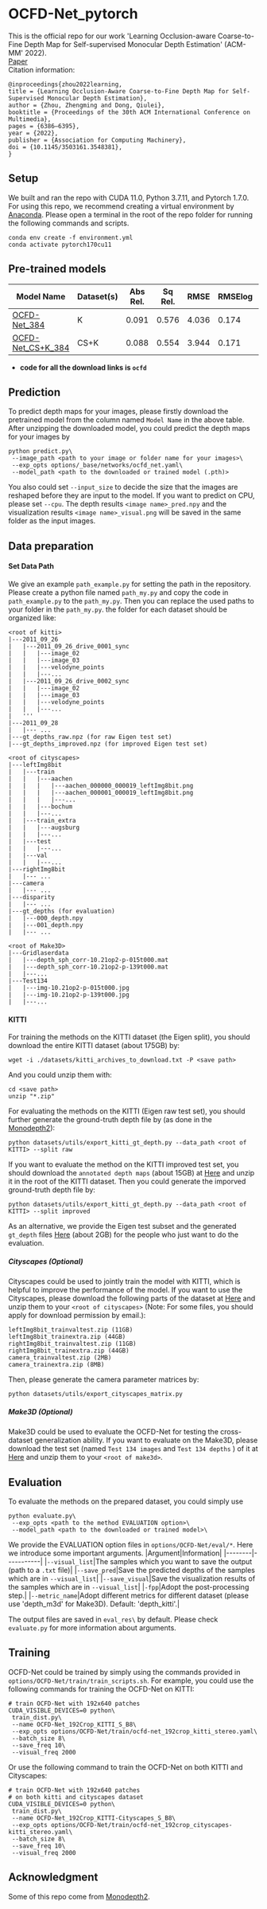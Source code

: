 # OCFD-Net_pytorch
This is the official repo for our work 'Learning Occlusion-aware Coarse-to-Fine Depth Map for Self-supervised Monocular Depth Estimation' (ACM-MM' 2022).  
[Paper](https://dl.acm.org/doi/10.1145/3503161.3548381)  
Citation information:
```
@inproceedings{zhou2022learning,
title = {Learning Occlusion-Aware Coarse-to-Fine Depth Map for Self-Supervised Monocular Depth Estimation},
author = {Zhou, Zhengming and Dong, Qiulei},
booktitle = {Proceedings of the 30th ACM International Conference on Multimedia},
pages = {6386–6395},
year = {2022},
publisher = {Association for Computing Machinery},
doi = {10.1145/3503161.3548381},
}
```

## Setup
We built and ran the repo with CUDA 11.0, Python 3.7.11, and Pytorch 1.7.0. For using this repo, we recommend creating a virtual environment by [Anaconda](https://www.anaconda.com/products/individual). Please open a terminal in the root of the repo folder for running the following commands and scripts.
```
conda env create -f environment.yml
conda activate pytorch170cu11
```

## Pre-trained models
|Model Name|Dataset(s)|Abs Rel.|Sq Rel.|RMSE|RMSElog|A1|
|----------|----------|--------|-------|----|-------|--|
|[OCFD-Net_384](https://pan.baidu.com/s/1yaLFyzKeWiPNlJotvP9mRg)|K|0.091|0.576|4.036|0.174|0.901|
|[OCFD-Net_CS+K_384](https://pan.baidu.com/s/1-rzjbp_mk1qQ7nnEHLfsgg)|CS+K|0.088|0.554|3.944|0.171|0.909|

* **code for all the download links is `ocfd`**
## Prediction
To predict depth maps for your images, please firstly download the pretrained model from the column named `Model Name` in the above table. After unzipping the downloaded model, you could predict the depth maps for your images by
```
python predict.py\
 --image_path <path to your image or folder name for your images>\
 --exp_opts options/_base/networks/ocfd_net.yaml\
 --model_path <path to the downloaded or trained model (.pth)>
```
You also could set `--input_size` to decide the size that the images are reshaped before they are input to the model. If you want to predict on CPU, please set `--cpu`. The depth results `<image name>_pred.npy` and the visualization results `<image name>_visual.png` will be saved in the same folder as the input images.  

## Data preparation
#### Set Data Path
We give an example `path_example.py` for setting the path in the repository.
Please create a python file named `path_my.py` and copy the code in `path_example.py` to the `path_my.py`. Then you can replace the used paths to your folder in the `path_my.py`.
the folder for each dataset should be organized like:
```
<root of kitti>
|---2011_09_26
|   |---2011_09_26_drive_0001_sync
|   |   |---image_02
|   |   |---image_03
|   |   |---velodyne_points
|   |   |---...
|   |---2011_09_26_drive_0002_sync
|   |   |---image_02
|   |   |---image_03
|   |   |---velodyne_points
|   |   |---...
|   '''
|---2011_09_28
|   |--- ...
|---gt_depths_raw.npz (for raw Eigen test set)
|---gt_depths_improved.npz (for improved Eigen test set)
```
```
<root of cityscapes>
|---leftImg8bit
|   |---train
|   |   |---aachen
|   |   |   |---aachen_000000_000019_leftImg8bit.png
|   |   |   |---aachen_000001_000019_leftImg8bit.png
|   |   |   |---...
|   |   |---bochum
|   |   |---...
|   |---train_extra
|   |   |---augsburg
|   |   |---...
|   |---test
|   |   |---...
|   |---val
|   |   |---...
|---rightImg8bit
|   |--- ...
|---camera
|   |--- ...
|---disparity
|   |--- ...
|---gt_depths (for evaluation)
|   |---000_depth.npy
|   |---001_depth.npy
|   |--- ...
```
```
<root of Make3D>
|---Gridlaserdata
|   |---depth_sph_corr-10.21op2-p-015t000.mat
|   |---depth_sph_corr-10.21op2-p-139t000.mat
|   |---...
|---Test134
|   |---img-10.21op2-p-015t000.jpg
|   |---img-10.21op2-p-139t000.jpg
|   |---...
```
#### KITTI
For training the methods on the KITTI dataset (the Eigen split), you should download the entire KITTI dataset (about 175GB) by:
```
wget -i ./datasets/kitti_archives_to_download.txt -P <save path>
```
And you could unzip them with:
```
cd <save path>
unzip "*.zip"
```

For evaluating the methods on the KITTI (Eigen raw test set), you should further generate the ground-truth depth file by (as done in the [Monodepth2](https://github.com/nianticlabs/monodepth2)):

```
python datasets/utils/export_kitti_gt_depth.py --data_path <root of KITTI> --split raw
```
If you want to evaluate the method on the KITTI improved test set, you should download the `annotated depth maps` (about 15GB) at [Here](http://www.cvlibs.net/datasets/kitti/eval_depth.php?benchmark=depth_prediction) and unzip it in the root of the KITTI dataset. Then you could generate the imporved ground-truth depth file by:
```
python datasets/utils/export_kitti_gt_depth.py --data_path <root of KITTI> --split improved
```
As an alternative, we provide the Eigen test subset and the generated `gt_depth` files [Here](https://pan.baidu.com/s/1NejtxajjJt6pQ-VIRJDcUg) (about 2GB) for the people who just want to do the evaluation.
##### Cityscapes (Optional)
Cityscapes could be used to jointly train the model with KITTI, which is helpful to improve the performance of the model. If you want to use the Cityscapes, please download the following parts of the dataset at [Here](https://www.cityscapes-dataset.com/downloads/) and unzip them to your `<root of cityscapes>` (Note: For some files, you should apply for download permission by email.):
```
leftImg8bit_trainvaltest.zip (11GB)
leftImg8bit_trainextra.zip (44GB)
rightImg8bit_trainvaltest.zip (11GB)
rightImg8bit_trainextra.zip (44GB)
camera_trainvaltest.zip (2MB)
camera_trainextra.zip (8MB)
```
Then, please generate the camera parameter matrices by:
```
python datasets/utils/export_cityscapes_matrix.py
```
##### Make3D (Optional)
Make3D could be used to evaluate the OCFD-Net for testing the cross-dataset generalization ability. If you want to evaluate on the Make3D, please download the test set (named `Test 134 images` and `Test 134 depths` ) of it at [Here](http://make3d.cs.cornell.edu/data.html) and unzip them to your `<root of make3d>`.
## Evaluation
To evaluate the methods on the prepared dataset, you could simply use 
```
python evaluate.py\
 --exp_opts <path to the method EVALUATION option>\
 --model_path <path to the downloaded or trained model>\
```
We provide the EVALUATION option files in `options/OCFD-Net/eval/*`. Here we introduce some important arguments.
|Argument|Information|
|--------|-----------|
|`--visual_list`|The samples which you want to save the output (path to a `.txt` file)|
|`--save_pred`|Save the predicted depths of the samples which are in `--visual_list`|
|`--save_visual`|Save the visualization results of the samples which are in `--visual_list`|
|`-fpp`|Adopt the post-processing step.|
|`--metric_name`|Adopt different metrics for different dataset (please use 'depth_m3d' for Make3D). Default: 'depth_kitti'.|

The output files are saved in `eval_res\` by default. Please check `evaluate.py` for more information about arguments.

## Training
OCFD-Net could be trained by simply using the commands provided in `options/OCFD-Net/train/train_scripts.sh`.
For example, you could use the following commands for training the OCFD-Net on KITTI:
```
# train OCFD-Net with 192x640 patches
CUDA_VISIBLE_DEVICES=0 python\
 train_dist.py\
 --name OCFD-Net_192Crop_KITTI_S_B8\
 --exp_opts options/OCFD-Net/train/ocfd-net_192crop_kitti_stereo.yaml\
 --batch_size 8\
 --save_freq 10\
 --visual_freq 2000

```
Or use the following command to train the OCFD-Net on both KITTI and Cityscapes:
```
# train OCFD-Net with 192x640 patches
# on both kitti and cityscapes dataset
CUDA_VISIBLE_DEVICES=0 python\
 train_dist.py\
 --name OCFD-Net_192Crop_KITTI-Cityscapes_S_B8\
 --exp_opts options/OCFD-Net/train/ocfd-net_192crop_cityscapes-kitti_stereo.yaml\
 --batch_size 8\
 --save_freq 10\
 --visual_freq 2000
 ```

## Acknowledgment
Some of this repo come from [Monodepth2](https://github.com/nianticlabs/monodepth2).
